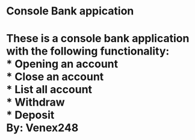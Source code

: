 <h1>Console Bank appication<h1>
These is a console bank application with the following functionality:
  <br />
* Opening an account
   <br />
* Close an account
   <br />
* List all account
   <br />
* Withdraw
   <br />
* Deposit
 <br />
By: Venex248
